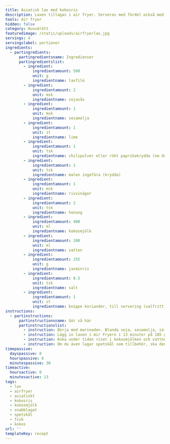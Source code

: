 ```yaml
---
title: Asiatisk lax med kokosris
description: Laxen tillagas i air fryer. Serveras med fördel också med ugnsbakad spetskål.
tools: Air fryer
hidden: false
category: Huvudrätt
featuredimage: /static/uploads/airfryerlax.jpg
servings: 4
servingslabel: portioner
ingredients:
  - partingredients:
      partingredientsname: Ingredienser
      partingredientslist:
        - ingredient:
            ingredientamount: 500
            unit: g
            ingredientname: laxfilé
        - ingredient:
            ingredientamount: 2
            unit: msk
            ingredientname: sojasås
        - ingredient:
            ingredientamount: 1
            unit: msk
            ingredientname: sesamolja
        - ingredient:
            ingredientamount: 1
            unit: st
            ingredientname: lime
        - ingredient:
            ingredientamount: 1
            unit: tsk
            ingredientname: chilipulver eller rökt paprikakrydda (om du inte vill ha det starkt)
        - ingredient:
            ingredientamount: 1
            unit: tsk
            ingredientname: malen ingefära (krydda)
        - ingredient:
            ingredientamount: 1
            unit: msk
            ingredientname: risvinäger
        - ingredient:
            ingredientamount: 2
            unit: tsk
            ingredientname: honung
        - ingredient:
            ingredientamount: 400
            unit: ml
            ingredientname: kokosmjölk
        - ingredient:
            ingredientamount: 200
            unit: ml
            ingredientname: vatten
        - ingredient:
            ingredientamount: 255
            unit: g
            ingredientname: jasminris
        - ingredient:
            ingredientamount: 0.5
            unit: tsk
            ingredientname: salt
        - ingredient:
            ingredientamount: 1
            unit: st
            ingredientname: knippe koriander, till servering (valfritt)
instructions:
  - partinstructions:
      partinstructionsname: Gör så här
      partinstructionslist:
        - instruction: Börja med marinaden. Blanda soja, sesamolja, saften från limen, chilipulver, ingefärapulver, risvinäger och honung i en skål. Lägg ned de tinade laxbitarna i marinaden, ös över och låt stå i ca 15-30 min i kylskåp. Om du även tänkt laga ugnsbakad spetskål till, så passar det bra att pensla den med samma marinad.
        - instruction: Lägg in laxen i Air Fryern i 13 minuter på 185 grader.
        - instruction: Koka under tiden riset i kokosmjölken och vattnet (tillsätt också en nypa salt).
        - instruction: Om du även lagar spetskål som tillbehör, ska den under tiden också bakas i ugnen (uppskuren och penslad med marinad) på 200 grader i ca. 10-15 min, tills den får lite färg på ytan och mjuknar.
timepassive:
  dayspassive: 0
  hourspassive: 0
  minutespassive: 30
timeactive:
  hoursactive: 0
  minutesactive: 13
tags:
  - lax
  - airfryer
  - asiatiskt
  - kokosris
  - kokosmjölk
  - snabblagat
  - spetskål
  - fisk
  - kokos
url: ''
templateKey: recept
---
```

